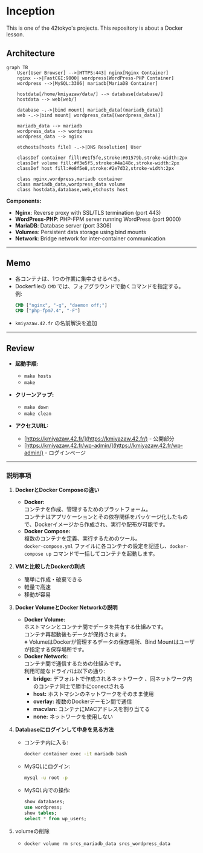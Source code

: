# Inception

This is one of the 42tokyo's projects. This repository is about a Docker lesson.

## Architecture

```mermaid
graph TB
    User[User Browser] -->|HTTPS:443| nginx[Nginx Container]
    nginx -->|FastCGI:9000| wordpress[WordPress-PHP Container]
    wordpress -->|MySQL:3306| mariadb[MariaDB Container]
    
    hostdata[/home/kmiyazaw/data/] --> database[database/]
    hostdata --> web[web/]
    
    database -.->|bind mount| mariadb_data[(mariadb_data)]
    web -.->|bind mount| wordpress_data[(wordpress_data)]
    
    mariadb_data --> mariadb
    wordpress_data --> wordpress
    wordpress_data --> nginx
    
    etchosts[hosts file] -.->|DNS Resolution| User
    
    classDef container fill:#e1f5fe,stroke:#01579b,stroke-width:2px
    classDef volume fill:#f3e5f5,stroke:#4a148c,stroke-width:2px
    classDef host fill:#e8f5e8,stroke:#2e7d32,stroke-width:2px
    
    class nginx,wordpress,mariadb container
    class mariadb_data,wordpress_data volume
    class hostdata,database,web,etchosts host
```

**Components:**
- **Nginx**: Reverse proxy with SSL/TLS termination (port 443)
- **WordPress-PHP**: PHP-FPM server running WordPress (port 9000)
- **MariaDB**: Database server (port 3306)
- **Volumes**: Persistent data storage using bind mounts
- **Network**: Bridge network for inter-container communication

---

## Memo

- 各コンテナは、1つの作業に集中させるべき。
- Dockerfileの `CMD` では、フォアグラウンドで動くコマンドを指定する。  
  例: 
  ```dockerfile
  CMD ["nginx", "-g", "daemon off;"]
  CMD ["php-fpm7.4", "-F"]
  ```
- `kmiyazaw.42.fr` の名前解決を追加

---

## Review

- **起動手順:**
  - `make hosts`
  - `make`
- **クリーンアップ:**
  - `make down`
  - `make clean`

- **アクセスURL:**
  - [https://kmiyazaw.42.fr/](https://kmiyazaw.42.fr/) - 公開部分
  - [https://kmiyazaw.42.fr/wp-admin/](https://kmiyazaw.42.fr/wp-admin/) - ログインページ

---

### 説明事項

1. **DockerとDocker Composeの違い**
   - **Docker:**  
     コンテナを作成、管理するためのプラットフォーム。  
     コンテナはアプリケーションとその依存関係をパッケージ化したもので、Dockerイメージから作成され、実行や配布が可能です。
   - **Docker Compose:**  
     複数のコンテナを定義、実行するためのツール。  
     `docker-compose.yml` ファイルに各コンテナの設定を記述し、`docker-compose up` コマンドで一括してコンテナを起動します。

2. **VMと比較したDockerの利点**
   - 簡単に作成・破棄できる
   - 軽量で高速
   - 移動が容易

3. **Docker VolumeとDocker Networkの説明**
   - **Docker Volume:**  
     ホストマシンとコンテナ間でデータを共有する仕組みです。  
     コンテナ再起動後もデータが保持されます。  
     ※ VolumeはDockerが管理するデータの保存場所、Bind Mountはユーザが指定する保存場所です。
   - **Docker Network:**  
     コンテナ間で通信するための仕組みです。  
     利用可能なドライバは以下の通り:  
     - **bridge:** デフォルトで作成されるネットワーク 、同ネットワーク内のコンテナ同士で勝手にconectされる 
     - **host:** ホストマシンのネットワークをそのまま使用  
     - **overlay:** 複数のDockerデーモン間で通信  
     - **macvlan:** コンテナにMACアドレスを割り当てる  
     - **none:** ネットワークを使用しない

4. **Databaseにログインして中身を見る方法**
   - コンテナ内に入る:
     ```bash
     docker container exec -it mariadb bash
     ```
   - MySQLにログイン:
     ```bash
     mysql -u root -p
     ```
   - MySQL内での操作:
     ```sql
     show databases;
     use wordpress;
     show tables;
     select * from wp_users;
     ```
5. volumeの削除
    - `docker volume rm srcs_mariadb_data srcs_wordpress_data`
